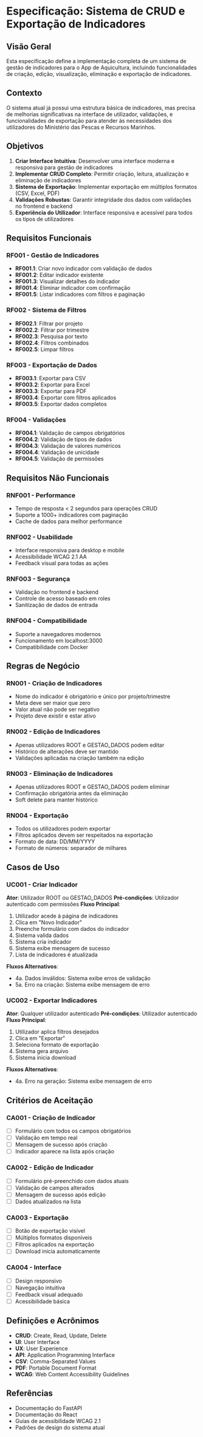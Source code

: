 # Especificação: Sistema de CRUD e Exportação de Indicadores

## Visão Geral

Esta especificação define a implementação completa de um sistema de gestão de indicadores para o App de Aquicultura, incluindo funcionalidades de criação, edição, visualização, eliminação e exportação de indicadores.

## Contexto

O sistema atual já possui uma estrutura básica de indicadores, mas precisa de melhorias significativas na interface de utilizador, validações, e funcionalidades de exportação para atender às necessidades dos utilizadores do Ministério das Pescas e Recursos Marinhos.

## Objetivos

1. **Criar Interface Intuitiva**: Desenvolver uma interface moderna e responsiva para gestão de indicadores
2. **Implementar CRUD Completo**: Permitir criação, leitura, atualização e eliminação de indicadores
3. **Sistema de Exportação**: Implementar exportação em múltiplos formatos (CSV, Excel, PDF)
4. **Validações Robustas**: Garantir integridade dos dados com validações no frontend e backend
5. **Experiência do Utilizador**: Interface responsiva e acessível para todos os tipos de utilizadores

## Requisitos Funcionais

### RF001 - Gestão de Indicadores
- **RF001.1**: Criar novo indicador com validação de dados
- **RF001.2**: Editar indicador existente
- **RF001.3**: Visualizar detalhes do indicador
- **RF001.4**: Eliminar indicador com confirmação
- **RF001.5**: Listar indicadores com filtros e paginação

### RF002 - Sistema de Filtros
- **RF002.1**: Filtrar por projeto
- **RF002.2**: Filtrar por trimestre
- **RF002.3**: Pesquisa por texto
- **RF002.4**: Filtros combinados
- **RF002.5**: Limpar filtros

### RF003 - Exportação de Dados
- **RF003.1**: Exportar para CSV
- **RF003.2**: Exportar para Excel
- **RF003.3**: Exportar para PDF
- **RF003.4**: Exportar com filtros aplicados
- **RF003.5**: Exportar dados completos

### RF004 - Validações
- **RF004.1**: Validação de campos obrigatórios
- **RF004.2**: Validação de tipos de dados
- **RF004.3**: Validação de valores numéricos
- **RF004.4**: Validação de unicidade
- **RF004.5**: Validação de permissões

## Requisitos Não Funcionais

### RNF001 - Performance
- Tempo de resposta < 2 segundos para operações CRUD
- Suporte a 1000+ indicadores com paginação
- Cache de dados para melhor performance

### RNF002 - Usabilidade
- Interface responsiva para desktop e mobile
- Acessibilidade WCAG 2.1 AA
- Feedback visual para todas as ações

### RNF003 - Segurança
- Validação no frontend e backend
- Controle de acesso baseado em roles
- Sanitização de dados de entrada

### RNF004 - Compatibilidade
- Suporte a navegadores modernos
- Funcionamento em localhost:3000
- Compatibilidade com Docker

## Regras de Negócio

### RN001 - Criação de Indicadores
- Nome do indicador é obrigatório e único por projeto/trimestre
- Meta deve ser maior que zero
- Valor atual não pode ser negativo
- Projeto deve existir e estar ativo

### RN002 - Edição de Indicadores
- Apenas utilizadores ROOT e GESTAO_DADOS podem editar
- Histórico de alterações deve ser mantido
- Validações aplicadas na criação também na edição

### RN003 - Eliminação de Indicadores
- Apenas utilizadores ROOT e GESTAO_DADOS podem eliminar
- Confirmação obrigatória antes da eliminação
- Soft delete para manter histórico

### RN004 - Exportação
- Todos os utilizadores podem exportar
- Filtros aplicados devem ser respeitados na exportação
- Formato de data: DD/MM/YYYY
- Formato de números: separador de milhares

## Casos de Uso

### UC001 - Criar Indicador
**Ator**: Utilizador ROOT ou GESTAO_DADOS
**Pré-condições**: Utilizador autenticado com permissões
**Fluxo Principal**:
1. Utilizador acede à página de indicadores
2. Clica em "Novo Indicador"
3. Preenche formulário com dados do indicador
4. Sistema valida dados
5. Sistema cria indicador
6. Sistema exibe mensagem de sucesso
7. Lista de indicadores é atualizada

**Fluxos Alternativos**:
- 4a. Dados inválidos: Sistema exibe erros de validação
- 5a. Erro na criação: Sistema exibe mensagem de erro

### UC002 - Exportar Indicadores
**Ator**: Qualquer utilizador autenticado
**Pré-condições**: Utilizador autenticado
**Fluxo Principal**:
1. Utilizador aplica filtros desejados
2. Clica em "Exportar"
3. Seleciona formato de exportação
4. Sistema gera arquivo
5. Sistema inicia download

**Fluxos Alternativos**:
- 4a. Erro na geração: Sistema exibe mensagem de erro

## Critérios de Aceitação

### CA001 - Criação de Indicador
- [ ] Formulário com todos os campos obrigatórios
- [ ] Validação em tempo real
- [ ] Mensagem de sucesso após criação
- [ ] Indicador aparece na lista após criação

### CA002 - Edição de Indicador
- [ ] Formulário pré-preenchido com dados atuais
- [ ] Validação de campos alterados
- [ ] Mensagem de sucesso após edição
- [ ] Dados atualizados na lista

### CA003 - Exportação
- [ ] Botão de exportação visível
- [ ] Múltiplos formatos disponíveis
- [ ] Filtros aplicados na exportação
- [ ] Download inicia automaticamente

### CA004 - Interface
- [ ] Design responsivo
- [ ] Navegação intuitiva
- [ ] Feedback visual adequado
- [ ] Acessibilidade básica

## Definições e Acrônimos

- **CRUD**: Create, Read, Update, Delete
- **UI**: User Interface
- **UX**: User Experience
- **API**: Application Programming Interface
- **CSV**: Comma-Separated Values
- **PDF**: Portable Document Format
- **WCAG**: Web Content Accessibility Guidelines

## Referências

- Documentação do FastAPI
- Documentação do React
- Guias de acessibilidade WCAG 2.1
- Padrões de design do sistema atual

